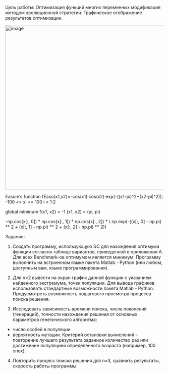 Цель работы:
Оптимизация функций многих переменных модификация методом эволюционной стратегии. Графическое отображение результатов оптимизации.


<img width="521" alt="image" src="https://github.com/user-attachments/assets/436e6dc0-b0b7-4427-b4af-a941e7e5c40c">



Easom’s function
fEaso(x1,x2)=-cos(x1)·cos(x2)·exp(-((x1-pi)^2+(x2-pi)^2));
-100 <= xi <= 100
i = 1:2
 
global minimum
f(x1, x2) = -1
(x1, x2) = (pi, pi)
 
-np.cos(x[:, 0]) * np.cos(x[:, 1]) * np.cos(x[:, 2]) * \ np.exp(-((x[:, 0] - np.pi) ** 2 + (x[:, 1] - np.pi) ** 2 + (x[:, 2] - np.pi) ** 2))
 
Задание:
1. Создать программу, использующую ЭС для нахождения оптимума функции согласно таблице вариантов, приведенной в приложении А.
Для всех Benchmark-ов оптимумом является минимум. Программу выполнить на встроенном языке пакета Matlab - Python (или любом, доступным вам, языке программирования).
 
2. Для n=2 вывести на экран график данной функции с указанием найденного экстремума, точек популяции. Для вывода графиков использовать стандартные возможности пакета Matlab - Python. Предусмотреть возможность пошагового просмотра процесса поиска решения.
 
3. Исследовать зависимость времени поиска, числа поколений (генераций), точности нахождения решения от основных параметров генетического алгоритма:
- число особей в популяции
- вероятность мутации.
Критерий остановки вычислений – повторение лучшего результата заданное количество раз или достижение популяцией определенного возраста (например, 100 эпох).
 
4. Повторить процесс поиска решения для n=3, сравнить результаты, скорость работы программы.
 
